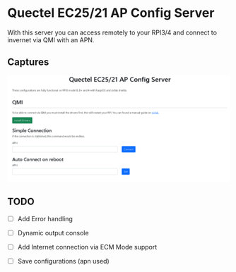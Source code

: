# Quectel EC25/21 AP Config Server

With this server you can access remotely to your RPI3/4 and connect to invernet via QMI with an APN.

## Captures

![Capture](./.github/img/Capture.PNG)

## TODO

- [ ] Add Error handling

- [ ] Dynamic output console

- [ ] Add Internet connection via ECM Mode support

- [ ] Save configurations (apn used)
